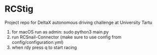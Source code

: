 # RCStig
Project repo for DeltaX autonomous driving challenge at University Tartu

1. for macOS run as admin: sudo python3 main.py
2. run RCSnail-Connector (make sure to use config from config/configuration.yml)
3. when rdy press q to start racing
